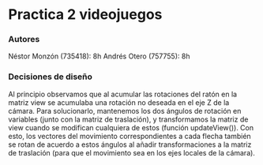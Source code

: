# Practica 2 videojuegos

### Autores
Néstor Monzón (735418): 8h
Andrés Otero (757755): 8h


### Decisiones de diseño
Al principio observamos que al acumular las rotaciones del ratón en la matriz view se acumulaba una rotación no deseada en el eje Z de la cámara. Para solucionarlo, mantenemos los dos ángulos de rotación en variables (junto con la matriz de traslación), y transformamos la matriz de view cuando se modifican cualquiera de estos (función updateView()).
Con esto, los vectores del movimiento correspondientes a cada flecha también se rotan de acuerdo a estos ángulos al añadir transformaciones a la matriz de traslación (para que el movimiento sea en los ejes locales de la cámara).

